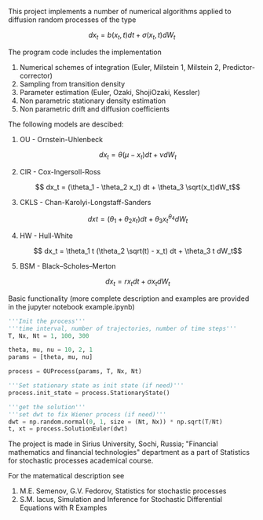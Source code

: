 This project implements a number of numerical algorithms applied to diffusion random processes of the type
```math
dx_t = b(x_t, t)dt + \sigma(x_t, t)dW_t
```

The program code includes the implementation
1. Numerical schemes of integration (Euler, Milstein 1, Milstein 2, Predictor-corrector)
2. Sampling from transition density
3. Parameter estimation (Euler, Ozaki, ShojiOzaki, Kessler)
4. Non parametric stationary density estimation
5. Non parametric drift and diffusion coefficients 

The following models are descibed:
1. OU - Ornstein-Uhlenbeck
    ```math
        dx_t = \theta (\mu - x_t) dt + \nu dW_t
    ```
2. CIR - Cox-Ingersoll-Ross
    ```math
        dx_t = (\theta_1 - \theta_2 x_t) dt + \theta_3 \sqrt(x_t)dW_t
    ```
3. CKLS - Chan-Karolyi-Longstaff-Sanders
    ```math
        dxt = (\theta_1 + \theta_2 x_t) dt + \theta_3 x_t^{\theta_4} dW_t
    ```
4. HW - Hull-White
    ```math
        dx_t = \theta_1 t (\theta_2 \sqrt(t) - x_t) dt + \theta_3 t dW_t
    ```
5. BSM - Black–Scholes–Merton
    ```math
        dx_t = r x_t dt + \sigma x_t dW_t
    ```

Basic functionality (more complete description and examples are provided in the jupyter notebook example.ipynb)
```python
'''Init the process'''
'''time interval, number of trajectories, number of time steps'''
T, Nx, Nt = 1, 100, 300

theta, mu, nu = 10, 2, 1
params = [theta, mu, nu]

process = OUProcess(params, T, Nx, Nt)

'''Set stationary state as init state (if need)'''
process.init_state = process.StationaryState()

'''get the solution'''
'''set dwt to fix Wiener process (if need)'''
dwt = np.random.normal(0, 1, size = (Nt, Nx)) * np.sqrt(T/Nt)
t, xt = process.SolutionEuler(dwt)
```

The project is made in Sirius University, Sochi, Russia; "Financial mathematics and financial technologies" department as a part of Statistics for stochastic processes academical course.

For the matematical description see
1. M.E. Semenov, G.V. Fedorov, Statistics for stochastic processes
2. S.M. Iacus, Simulation and Inference for Stochastic Differential Equations with R Examples
